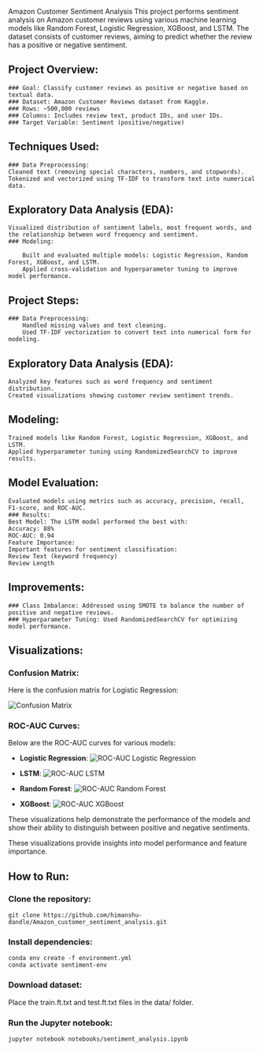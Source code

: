 Amazon Customer Sentiment Analysis
This project performs sentiment analysis on Amazon customer reviews using various machine learning models like Random Forest, Logistic Regression, XGBoost, and LSTM. The dataset consists of customer reviews, aiming to predict whether the review has a positive or negative sentiment.

## Project Overview:
	### Goal: Classify customer reviews as positive or negative based on textual data.
	### Dataset: Amazon Customer Reviews dataset from Kaggle.
	### Rows: ~500,000 reviews
	### Columns: Includes review text, product IDs, and user IDs.
	### Target Variable: Sentiment (positive/negative)

## Techniques Used:
	### Data Preprocessing:
	Cleaned text (removing special characters, numbers, and stopwords).
	Tokenized and vectorized using TF-IDF to transform text into numerical data.

## Exploratory Data Analysis (EDA):
	Visualized distribution of sentiment labels, most frequent words, and the relationship between word frequency and sentiment.
	### Modeling:

		Built and evaluated multiple models: Logistic Regression, Random Forest, XGBoost, and LSTM.
		Applied cross-validation and hyperparameter tuning to improve model performance.

## Project Steps:
	### Data Preprocessing:
		Handled missing values and text cleaning.
		Used TF-IDF vectorization to convert text into numerical form for modeling.

## Exploratory Data Analysis (EDA):
	Analyzed key features such as word frequency and sentiment distribution.
	Created visualizations showing customer review sentiment trends.

## Modeling:
	Trained models like Random Forest, Logistic Regression, XGBoost, and LSTM.
	Applied hyperparameter tuning using RandomizedSearchCV to improve results.

## Model Evaluation:
	Evaluated models using metrics such as accuracy, precision, recall, F1-score, and ROC-AUC.
	### Results:
	Best Model: The LSTM model performed the best with:
	Accuracy: 88%
	ROC-AUC: 0.94
	Feature Importance:
	Important features for sentiment classification:
	Review Text (keyword frequency)
	Review Length

## Improvements:
	### Class Imbalance: Addressed using SMOTE to balance the number of positive and negative reviews.
	### Hyperparameter Tuning: Used RandomizedSearchCV for optimizing model performance.


## Visualizations:

### Confusion Matrix:
Here is the confusion matrix for Logistic Regression:

![Confusion Matrix](output/confusion_matrix_logistic_regression.png)

### ROC-AUC Curves:
Below are the ROC-AUC curves for various models:

- **Logistic Regression**:
![ROC-AUC Logistic Regression](output/roc_curve_logistic%20regression.png)

- **LSTM**:
![ROC-AUC LSTM](output/roc_curve_lstm.png)

- **Random Forest**:
![ROC-AUC Random Forest](output/roc_curve_random%20forest.png)

- **XGBoost**:
![ROC-AUC XGBoost](output/roc_curve_xgboost.png)

These visualizations help demonstrate the performance of the models and show their ability to distinguish between positive and negative sentiments.



These visualizations provide insights into model performance and feature importance.


## How to Run:
### Clone the repository:



	git clone https://github.com/himanshu-dandle/Amazon_customer_sentiment_analysis.git

### Install dependencies:



	conda env create -f environment.yml
	conda activate sentiment-env
### Download dataset:

Place the train.ft.txt and test.ft.txt files in the data/ folder.
### Run the Jupyter notebook:

	jupyter notebook notebooks/sentiment_analysis.ipynb
